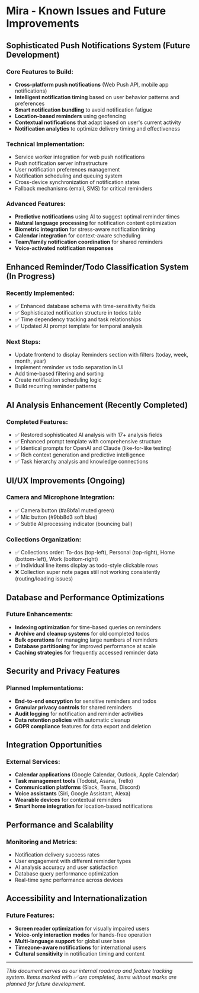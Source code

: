 # Mira - Known Issues and Future Improvements

## Sophisticated Push Notifications System (Future Development)

### Core Features to Build:
- **Cross-platform push notifications** (Web Push API, mobile app notifications)
- **Intelligent notification timing** based on user behavior patterns and preferences
- **Smart notification bundling** to avoid notification fatigue
- **Location-based reminders** using geofencing
- **Contextual notifications** that adapt based on user's current activity
- **Notification analytics** to optimize delivery timing and effectiveness

### Technical Implementation:
- Service worker integration for web push notifications
- Push notification server infrastructure
- User notification preferences management
- Notification scheduling and queuing system
- Cross-device synchronization of notification states
- Fallback mechanisms (email, SMS) for critical reminders

### Advanced Features:
- **Predictive notifications** using AI to suggest optimal reminder times
- **Natural language processing** for notification content optimization
- **Biometric integration** for stress-aware notification timing
- **Calendar integration** for context-aware scheduling
- **Team/family notification coordination** for shared reminders
- **Voice-activated notification responses**

## Enhanced Reminder/Todo Classification System (In Progress)

### Recently Implemented:
- ✅ Enhanced database schema with time-sensitivity fields
- ✅ Sophisticated notification structure in todos table
- ✅ Time dependency tracking and task relationships
- ✅ Updated AI prompt template for temporal analysis

### Next Steps:
- Update frontend to display Reminders section with filters (today, week, month, year)
- Implement reminder vs todo separation in UI
- Add time-based filtering and sorting
- Create notification scheduling logic
- Build recurring reminder patterns

## AI Analysis Enhancement (Recently Completed)

### Completed Features:
- ✅ Restored sophisticated AI analysis with 17+ analysis fields
- ✅ Enhanced prompt template with comprehensive structure
- ✅ Identical prompts for OpenAI and Claude (like-for-like testing)
- ✅ Rich context generation and predictive intelligence
- ✅ Task hierarchy analysis and knowledge connections

## UI/UX Improvements (Ongoing)

### Camera and Microphone Integration:
- ✅ Camera button (#a8bfa1 muted green)
- ✅ Mic button (#9bb8d3 soft blue)
- ✅ Subtle AI processing indicator (bouncing ball)

### Collections Organization:
- ✅ Collections order: To-dos (top-left), Personal (top-right), Home (bottom-left), Work (bottom-right)
- ✅ Individual line items display as todo-style clickable rows
- ❌ Collection super note pages still not working consistently (routing/loading issues)

## Database and Performance Optimizations

### Future Enhancements:
- **Indexing optimization** for time-based queries on reminders
- **Archive and cleanup systems** for old completed todos
- **Bulk operations** for managing large numbers of reminders
- **Database partitioning** for improved performance at scale
- **Caching strategies** for frequently accessed reminder data

## Security and Privacy Features

### Planned Implementations:
- **End-to-end encryption** for sensitive reminders and todos
- **Granular privacy controls** for shared reminders
- **Audit logging** for notification and reminder activities
- **Data retention policies** with automatic cleanup
- **GDPR compliance** features for data export and deletion

## Integration Opportunities

### External Services:
- **Calendar applications** (Google Calendar, Outlook, Apple Calendar)
- **Task management tools** (Todoist, Asana, Trello)
- **Communication platforms** (Slack, Teams, Discord)
- **Voice assistants** (Siri, Google Assistant, Alexa)
- **Wearable devices** for contextual reminders
- **Smart home integration** for location-based notifications

## Performance and Scalability

### Monitoring and Metrics:
- Notification delivery success rates
- User engagement with different reminder types
- AI analysis accuracy and user satisfaction
- Database query performance optimization
- Real-time sync performance across devices

## Accessibility and Internationalization

### Future Features:
- **Screen reader optimization** for visually impaired users
- **Voice-only interaction modes** for hands-free operation
- **Multi-language support** for global user base
- **Timezone-aware notifications** for international users
- **Cultural sensitivity** in notification timing and content

---

*This document serves as our internal roadmap and feature tracking system. Items marked with ✅ are completed, items without marks are planned for future development.*